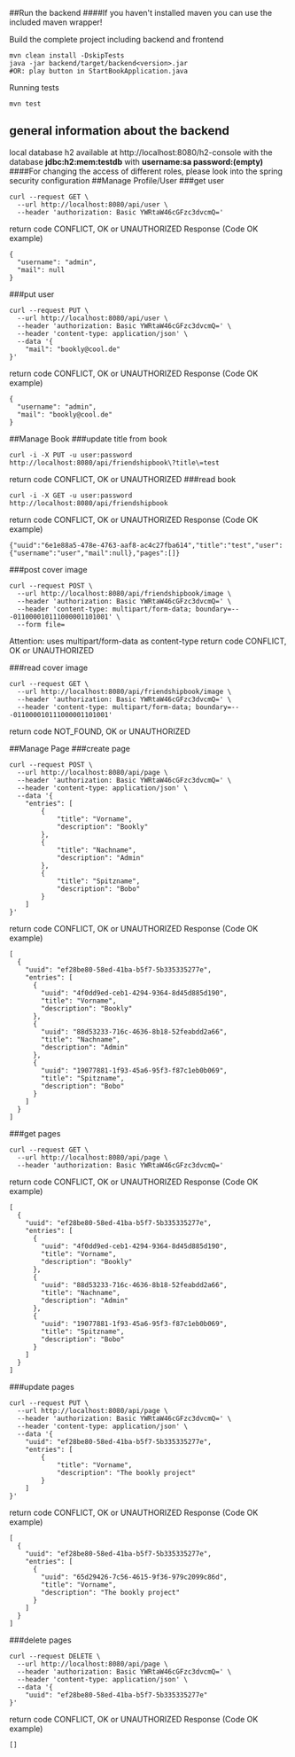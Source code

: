 ##Run the backend
####If you haven't installed maven you can use the included maven wrapper!

Build the complete project including backend and frontend
```
mvn clean install -DskipTests
java -jar backend/target/backend<version>.jar
#OR: play button in StartBookApplication.java
```

Running tests
```
mvn test
```

## general information about the backend

local database h2 available at
http://localhost:8080/h2-console with the database **jdbc:h2:mem:testdb**
with **username:sa password:(empty)**
####For changing the access of different roles, please look into the spring security configuration
##Manage Profile/User
###get user
```
curl --request GET \
  --url http://localhost:8080/api/user \
  --header 'authorization: Basic YWRtaW46cGFzc3dvcmQ='
```
return code CONFLICT, OK or UNAUTHORIZED
Response (Code OK example)
```
{
  "username": "admin",
  "mail": null
}
```
###put user
```
curl --request PUT \
  --url http://localhost:8080/api/user \
  --header 'authorization: Basic YWRtaW46cGFzc3dvcmQ=' \
  --header 'content-type: application/json' \
  --data '{
	"mail": "bookly@cool.de"
}'
```
return code CONFLICT, OK or UNAUTHORIZED
Response (Code OK example)
```
{
  "username": "admin",
  "mail": "bookly@cool.de"
}
```
##Manage Book
###update title from book
```
curl -i -X PUT -u user:password http://localhost:8080/api/friendshipbook\?title\=test
```
return code CONFLICT, OK or UNAUTHORIZED
###read book
```
curl -i -X GET -u user:password http://localhost:8080/api/friendshipbook
```
return code CONFLICT, OK or UNAUTHORIZED
Response (Code OK example)
```
{"uuid":"6e1e88a5-478e-4763-aaf8-ac4c27fba614","title":"test","user":{"username":"user","mail":null},"pages":[]}
```

###post cover image
```
curl --request POST \
  --url http://localhost:8080/api/friendshipbook/image \
  --header 'authorization: Basic YWRtaW46cGFzc3dvcmQ=' \
  --header 'content-type: multipart/form-data; boundary=---011000010111000001101001' \
  --form file=
```
Attention: uses multipart/form-data as content-type
return code CONFLICT, OK or UNAUTHORIZED

###read cover image
```
curl --request GET \
  --url http://localhost:8080/api/friendshipbook/image \
  --header 'authorization: Basic YWRtaW46cGFzc3dvcmQ=' \
  --header 'content-type: multipart/form-data; boundary=---011000010111000001101001'
```
return code NOT_FOUND, OK or UNAUTHORIZED

##Manage Page
###create page
```
curl --request POST \
  --url http://localhost:8080/api/page \
  --header 'authorization: Basic YWRtaW46cGFzc3dvcmQ=' \
  --header 'content-type: application/json' \
  --data '{
	"entries": [
		{
			"title": "Vorname",
			"description": "Bookly"
		},
		{
			"title": "Nachname",
			"description": "Admin"
		},
		{
			"title": "Spitzname",
			"description": "Bobo"
		}
	]
}'
```
return code CONFLICT, OK or UNAUTHORIZED
Response (Code OK example)
```
[
  {
    "uuid": "ef28be80-58ed-41ba-b5f7-5b335335277e",
    "entries": [
      {
        "uuid": "4f0dd9ed-ceb1-4294-9364-8d45d885d190",
        "title": "Vorname",
        "description": "Bookly"
      },
      {
        "uuid": "88d53233-716c-4636-8b18-52feabdd2a66",
        "title": "Nachname",
        "description": "Admin"
      },
      {
        "uuid": "19077881-1f93-45a6-95f3-f87c1eb0b069",
        "title": "Spitzname",
        "description": "Bobo"
      }
    ]
  }
]
```
###get pages
```
curl --request GET \
  --url http://localhost:8080/api/page \
  --header 'authorization: Basic YWRtaW46cGFzc3dvcmQ='
```
return code CONFLICT, OK or UNAUTHORIZED
Response (Code OK example)
```
[
  {
    "uuid": "ef28be80-58ed-41ba-b5f7-5b335335277e",
    "entries": [
      {
        "uuid": "4f0dd9ed-ceb1-4294-9364-8d45d885d190",
        "title": "Vorname",
        "description": "Bookly"
      },
      {
        "uuid": "88d53233-716c-4636-8b18-52feabdd2a66",
        "title": "Nachname",
        "description": "Admin"
      },
      {
        "uuid": "19077881-1f93-45a6-95f3-f87c1eb0b069",
        "title": "Spitzname",
        "description": "Bobo"
      }
    ]
  }
]
```

###update pages
```
curl --request PUT \
  --url http://localhost:8080/api/page \
  --header 'authorization: Basic YWRtaW46cGFzc3dvcmQ=' \
  --header 'content-type: application/json' \
  --data '{
	"uuid": "ef28be80-58ed-41ba-b5f7-5b335335277e",
	"entries": [
		{
			"title": "Vorname",
			"description": "The bookly project"
		}
	]
}'
```
return code CONFLICT, OK or UNAUTHORIZED
Response (Code OK example)
```
[
  {
    "uuid": "ef28be80-58ed-41ba-b5f7-5b335335277e",
    "entries": [
      {
        "uuid": "65d29426-7c56-4615-9f36-979c2099c86d",
        "title": "Vorname",
        "description": "The bookly project"
      }
    ]
  }
]
```

###delete pages
```
curl --request DELETE \
  --url http://localhost:8080/api/page \
  --header 'authorization: Basic YWRtaW46cGFzc3dvcmQ=' \
  --header 'content-type: application/json' \
  --data '{
	"uuid": "ef28be80-58ed-41ba-b5f7-5b335335277e"
}'
```
return code CONFLICT, OK or UNAUTHORIZED
Response (Code OK example)
```
[]
```